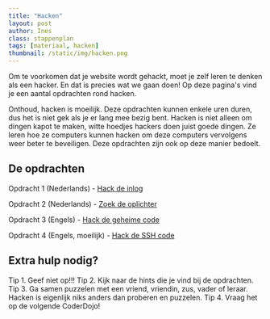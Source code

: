 ```yaml
---
title: "Hacken"
layout: post
author: Ines
class: stappenplan
tags: [materiaal, hacken]
thumbnail: /static/img/hacken.png
---
```


Om te voorkomen dat je website wordt gehackt, moet je zelf leren te denken als een hacker. En dat is precies wat we gaan doen! Op deze pagina's vind je een aantal opdrachten rond hacken.

Onthoud, hacken is moeilijk. Deze opdrachten kunnen enkele uren duren, dus het is niet gek als je er lang mee bezig bent. Hacken is niet alleen om dingen kapot te maken, witte hoedjes hackers doen juist goede dingen. Ze leren hoe ze computers kunnen hacken om deze computers vervolgens weer beter te beveiligen. Deze opdrachten zijn ook op deze manier bedoelt.

## De opdrachten

Opdracht 1 (Nederlands) - <a href="https://loginmistakes.lab.hackintheclass.nl/login1.php">Hack de inlog</a>

Opdracht 2 (Nederlands) - <a href="https://www.specialagents.nl/">Zoek de oplichter</a>

Opdracht 3 (Engels) - <a href="https://hidden-codes.lab.hackintheclass.nl/login1.php">Hack de geheime code </a>

Opdracht 4 (Engels, moeilijk) - <a href="https://overthewire.org/wargames/bandit/bandit0.html">Hack de SSH code</a>

## Extra hulp nodig?

Tip 1. Geef niet op!!!
Tip 2. Kijk naar de hints die je vind bij de opdrachten.
Tip 3. Ga samen puzzelen met een vriend, vriendin, zus, vader of leraar. Hacken is eigenlijk niks anders dan proberen en puzzelen.
Tip 4. Vraag het op de volgende CoderDojo!
